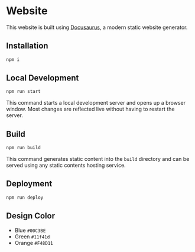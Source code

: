 # Website

This website is built using [Docusaurus](https://docusaurus.io/), a modern static website generator.

## Installation

```bash
npm i
```

## Local Development

```bash
npm run start
```

This command starts a local development server and opens up a browser window. Most changes are reflected live without having to restart the server.

## Build

```bash
npm run build
```

This command generates static content into the `build` directory and can be served using any static contents hosting service.

## Deployment

```bash
npm run deploy
```

## Design Color

- Blue `#00C3BE`
- Green `#11f41d`
- Orange `#F48D11`